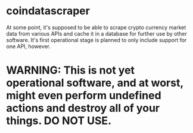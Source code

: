 # coindatascraper
At some point, it's supposed to be able to scrape crypto currency market data from various APIs and cache it in a database for further use by other software. It's first operational stage is planned to only include support for one API, however.

# WARNING: This is not yet operational software, and at worst, might even perform undefined actions and destroy all of your things. DO NOT USE.
